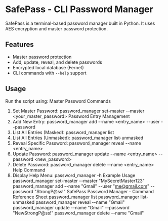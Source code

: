# SafePass - CLI Password Manager

SafePass is a terminal-based password manager built in Python. It uses AES encryption and master password protection.

## Features
- Master password protection
- Add, update, reveal, and delete passwords
- Encrypted local database (Fernet)
- CLI commands with `--help` support

## Usage

Run the script using:
Master Password Commands
1. Set Master Password:
password_manager set-master --master <your_master_password>
Password Entry Management
2. Add New Entry:
password_manager add --name <entry_name> --user <username> --password <password>
3. List All Entries (Masked):
password_manager list
4. List All Entries (Unmasked):
password_manager list-unmasked
5. Reveal Specific Password:
password_manager reveal --name <entry_name>
6. Update Password:
password_manager update --name <entry_name> --password <new_password>
7. Delete Password:
password_manager delete --name <entry_name>
Help Command
8. Display Help Menu:
password_manager -h
Example Usage
password_manager set-master --master "MySecretMaster123"
password_manager add --name "Gmail" --user "me@gmail.com" --password "StrongP@ss!"
SafePass Password Manager - Command Reference Sheet
password_manager list
password_manager list-unmasked
password_manager reveal --name "Gmail"
password_manager update --name "Gmail" --password "NewStrongP@ss!"
password_manager delete --name "Gmail"
